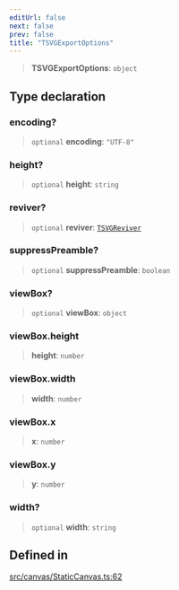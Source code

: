 ```yaml
---
editUrl: false
next: false
prev: false
title: "TSVGExportOptions"
---
```


> **TSVGExportOptions**: `object`

## Type declaration

### encoding?

> `optional` **encoding**: `"UTF-8"`

### height?

> `optional` **height**: `string`

### reviver?

> `optional` **reviver**: [`TSVGReviver`](/api/type-aliases/tsvgreviver/)

### suppressPreamble?

> `optional` **suppressPreamble**: `boolean`

### viewBox?

> `optional` **viewBox**: `object`

### viewBox.height

> **height**: `number`

### viewBox.width

> **width**: `number`

### viewBox.x

> **x**: `number`

### viewBox.y

> **y**: `number`

### width?

> `optional` **width**: `string`

## Defined in

[src/canvas/StaticCanvas.ts:62](https://github.com/fabricjs/fabric.js/blob/v6.0.0-rc4/src/canvas/StaticCanvas.ts#L62)
